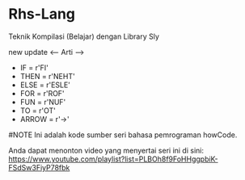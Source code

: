 # Rhs-Lang
Teknik Kompilasi (Belajar) dengan Library Sly

new update <-- Arti -->
- IF = r'FI'
- THEN = r'NEHT'
- ELSE = r'ESLE'
- FOR = r'ROF'
- FUN = r'NUF'
- TO = r'OT'
- ARROW = r'->'

#NOTE
Ini adalah kode sumber seri bahasa pemrograman howCode.

Anda dapat menonton video yang menyertai seri ini di sini: https://www.youtube.com/playlist?list=PLBOh8f9FoHHggpbiK-FSdSw3FiyP78fbk

